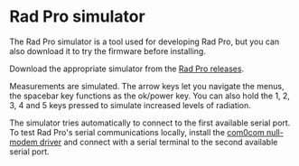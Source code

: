# Rad Pro simulator

The Rad Pro simulator is a tool used for developing Rad Pro, but you can also download it to try the firmware before installing.

Download the appropriate simulator from the [Rad Pro releases](https://github.com/Gissio/radpro/releases).

Measurements are simulated. The arrow keys let you navigate the menus, the spacebar key functions as the ok/power key. You can also hold the 1, 2, 3, 4 and 5 keys pressed to simulate increased levels of radiation.

The simulator tries automatically to connect to the first available serial port. To test Rad Pro's serial communications locally, install the [com0com null-modem driver](https://com0com.sourceforge.net/) and connect with a serial terminal to the second available serial port.
